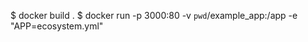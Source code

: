 
$ docker build .
$ docker run -p 3000:80 -v `pwd`/example_app:/app -e "APP=ecosystem.yml" <container id>
